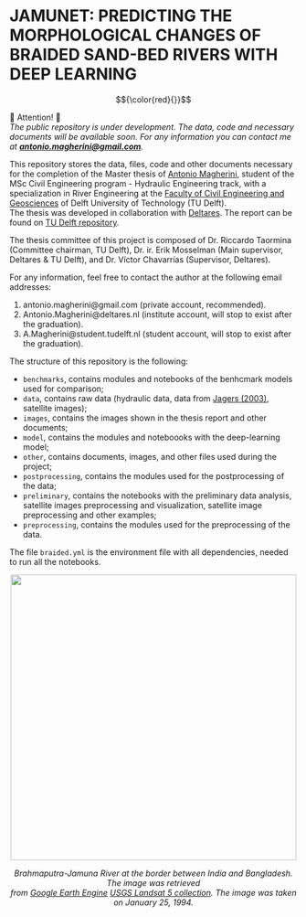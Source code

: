 # JAMUNET: PREDICTING THE MORPHOLOGICAL CHANGES OF BRAIDED SAND-BED RIVERS WITH DEEP LEARNING

$${\color{red}{}}$$

🔴 Attention! 🔴
\
*The public repository is under development. The data, code and necessary documents will be available soon. For any information you can contact me at **antonio.magherini@gmail.com**.* 

This repository stores the data, files, code and other documents necessary for the completion of the Master thesis of [Antonio Magherini](https://nl.linkedin.com/in/antonio-magherini-4349b2229), student of the MSc Civil Engineering program - Hydraulic Engineering track, with a specialization in River Engineering 
at the [Faculty of Civil Engineering and Geosciences](https://www.tudelft.nl/citg) of Delft University of Technology (TU Delft).
\
The thesis was developed in collaboration with [Deltares](https://www.deltares.nl/en). The report can be found on [TU Delft repository](https://repository.tudelft.nl/record/uuid:38ea0798-dd3d-4be2-b937-b80621957348).

The thesis committee of this project is composed of Dr. Riccardo Taormina (Committee chairman, TU Delft), Dr. ir. Erik Mosselman (Main supervisor, Deltares & TU Delft), and Dr. Víctor Chavarrías (Supervisor, Deltares).

For any information, feel free to contact the author at the following email addresses:
<ol>
  <li>antonio.magherini@gmail.com (private account, recommended).</li>
  <li>Antonio.Magherini@deltares.nl (institute account, will stop to exist after the graduation).</li>
  <li>A.Magherini@student.tudelft.nl (student account, will stop to exist after the graduation).</li>
</ol>

The structure of this repository is the following:
- <code>benchmarks</code>, contains modules and notebooks of the benhcmark models used for comparison;
- <code>data</code>, contains raw data (hydraulic data, data from [Jagers (2003)](https://research.utwente.nl/en/publications/modelling-planform-changes-of-braided-rivers), satellite images);
- <code>images</code>, contains the images shown in the thesis report and other documents;
- <code>model</code>, contains the modules and noteboooks with the deep-learning model;
- <code>other</code>, contains documents, images, and other files used during the project;
- <code>postprocessing</code>, contains the modules used for the postprocessing of the data;
- <code>preliminary</code>, contains the notebooks with the preliminary data analysis, satellite images preprocessing and visualization, satellite image preprocessing and other examples;
- <code>preprocessing</code>, contains the modules used for the preprocessing of the data.

The file <code>braided.yml</code> is the environment file with all dependencies, needed to run all the notebooks.

<p align="center" style="margin-top: 1px;">
    <!-- <img src="images\jamuna_narrow_.png" alt>  -->
    <img src=".\images\1994-01-25.png" width="500"> 
</p>

<p align="center">
    <!-- <em>Jamuna River. Image taken from <a href="https://earth.google.com/web/@24.90919263,90.84277199,340.42882201a,979110.75147048d,35y,-0h,0t,0r/data=OgMKATA">Google Earth</a></em> -->
    <em>Brahmaputra-Jamuna River at the border between India and Bangladesh. The image was retrieved<br>from <a href="https://earthengine.google.com/">Google Earth Engine</a> <a href="https://developers.google.com/earth-engine/datasets/catalog/LANDSAT_LT05_C02_T1_L2">USGS Landsat 5 collection</a>. The image was taken on January 25, 1994.</em>
</p>
